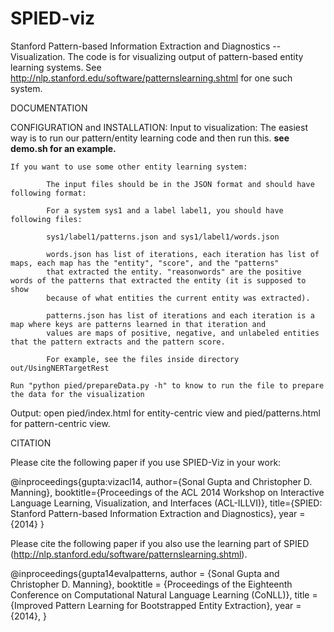 SPIED-viz
=========

Stanford Pattern-based Information Extraction and Diagnostics -- Visualization. The code is for visualizing output of pattern-based entity learning systems. See http://nlp.stanford.edu/software/patternslearning.shtml for one such system.

DOCUMENTATION

CONFIGURATION and INSTALLATION:
Input to visualization: The easiest way is to run our pattern/entity learning code and then run this. 
**see demo.sh for an example.**
    
    If you want to use some other entity learning system:
    
            The input files should be in the JSON format and should have following format:
            
            For a system sys1 and a label label1, you should have following files:
            
            sys1/label1/patterns.json and sys1/label1/words.json
            
            words.json has list of iterations, each iteration has list of maps, each map has the "entity", "score", and the "patterns"
            that extracted the entity. "reasonwords" are the positive words of the patterns that extracted the entity (it is supposed to show 
            because of what entities the current entity was extracted).
            
            patterns.json has list of iterations and each iteration is a map where keys are patterns learned in that iteration and
            values are maps of positive, negative, and unlabeled entities that the pattern extracts and the pattern score.
            
            For example, see the files inside directory out/UsingNERTargetRest 
    
    Run "python pied/prepareData.py -h" to know to run the file to prepare the data for the visualization
    
    

Output: open pied/index.html for entity-centric view and pied/patterns.html for pattern-centric view.


CITATION

Please cite the following paper if you use SPIED-Viz in your work:

@inproceedings{gupta:vizacl14,
author={Sonal Gupta and Christopher D. Manning},
booktitle={Proceedings of the ACL 2014 Workshop on Interactive Language Learning, Visualization, and Interfaces (ACL-ILLVI)},
title={SPIED: Stanford Pattern-based Information Extraction and Diagnostics},
year ={2014}
}

Please cite the following paper if you also use the learning part of SPIED (http://nlp.stanford.edu/software/patternslearning.shtml).

@inproceedings{gupta14evalpatterns,
author = {Sonal Gupta and Christopher D. Manning},
booktitle = {Proceedings of the Eighteenth Conference on Computational Natural Language Learning (CoNLL)},
title = {Improved Pattern Learning for Bootstrapped Entity Extraction},
year = {2014},
}


